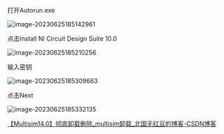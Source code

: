 打开Autorun.exe

![image-20230625185142961](http://cdn.789ak.com/img/image-20230625185142961.png)

点击Install NI Circuit Design Suite 10.0

![image-20230625185210256](http://cdn.789ak.com/img/image-20230625185210256.png)

输入密钥

![image-20230625185309663](http://cdn.789ak.com/img/image-20230625185309663.png)

点击Next

![image-20230625185332135](http://cdn.789ak.com/img/image-20230625185332135.png)

[【Multisim14.0】彻底卸载删除_multisim卸载_北国无红豆的博客-CSDN博客](https://blog.csdn.net/weixin_63135906/article/details/128278659)
